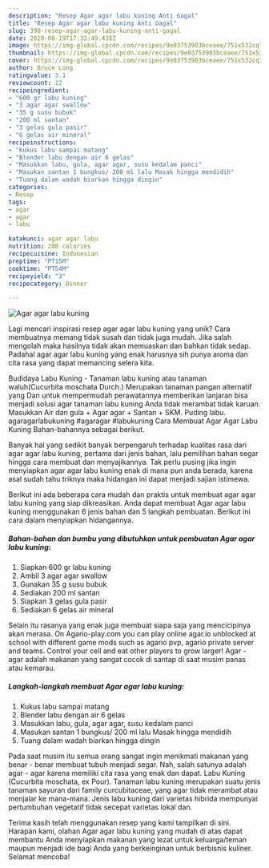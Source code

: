 ```yaml
---
description: "Resep Agar agar labu kuning Anti Gagal"
title: "Resep Agar agar labu kuning Anti Gagal"
slug: 398-resep-agar-agar-labu-kuning-anti-gagal
date: 2020-08-19T17:32:49.438Z
image: https://img-global.cpcdn.com/recipes/9e03753903bceaee/751x532cq70/agar-agar-labu-kuning-foto-resep-utama.jpg
thumbnail: https://img-global.cpcdn.com/recipes/9e03753903bceaee/751x532cq70/agar-agar-labu-kuning-foto-resep-utama.jpg
cover: https://img-global.cpcdn.com/recipes/9e03753903bceaee/751x532cq70/agar-agar-labu-kuning-foto-resep-utama.jpg
author: Bruce Long
ratingvalue: 3.1
reviewcount: 12
recipeingredient:
- "600 gr labu kuning"
- "3 agar agar swallow"
- "35 g susu bubuk"
- "200 ml santan"
- "3 gelas gula pasir"
- "6 gelas air mineral"
recipeinstructions:
- "Kukus labu sampai matang"
- "Blender labu dengan air 6 gelas"
- "Masukkan labu, gula, agar agar, susu kedalam panci"
- "Masukan santan 1 bungkus/ 200 ml lalu Masak hingga mendidih"
- "Tuang dalam wadah biarkan hingga dingin"
categories:
- Resep
tags:
- agar
- agar
- labu

katakunci: agar agar labu 
nutrition: 288 calories
recipecuisine: Indonesian
preptime: "PT15M"
cooktime: "PT54M"
recipeyield: "3"
recipecategory: Dinner

---
```



![Agar agar labu kuning](https://img-global.cpcdn.com/recipes/9e03753903bceaee/751x532cq70/agar-agar-labu-kuning-foto-resep-utama.jpg)

Lagi mencari inspirasi resep agar agar labu kuning yang unik? Cara membuatnya memang tidak susah dan tidak juga mudah. Jika salah mengolah maka hasilnya tidak akan memuaskan dan bahkan tidak sedap. Padahal agar agar labu kuning yang enak harusnya sih punya aroma dan cita rasa yang dapat memancing selera kita.

Budidaya Labu Kuning - Tanaman labu kuning atau tanaman waluh(Cucurbita moschata Durch.) Merupakan tanaman pangan alternatif yang Dan untuk mempermudah perawatannya memberikan lanjaran bisa menjadi solusi agar tanaman labu kuning Anda tidak merambat tidak karuan. Masukkan Air dan gula + Agar agar + Santan + SKM. Puding labu. agaragarlabukuning #agaragar #labukuning Cara Membuat Agar Agar Labu Kuning Bahan-bahannya sebagai berikut.

Banyak hal yang sedikit banyak berpengaruh terhadap kualitas rasa dari agar agar labu kuning, pertama dari jenis bahan, lalu pemilihan bahan segar hingga cara membuat dan menyajikannya. Tak perlu pusing jika ingin menyiapkan agar agar labu kuning enak di mana pun anda berada, karena asal sudah tahu triknya maka hidangan ini dapat menjadi sajian istimewa.


Berikut ini ada beberapa cara mudah dan praktis untuk membuat agar agar labu kuning yang siap dikreasikan. Anda dapat membuat Agar agar labu kuning menggunakan 6 jenis bahan dan 5 langkah pembuatan. Berikut ini cara dalam menyiapkan hidangannya.

<!--inarticleads1-->

##### Bahan-bahan dan bumbu yang dibutuhkan untuk pembuatan Agar agar labu kuning:

1. Siapkan 600 gr labu kuning
1. Ambil 3 agar agar swallow
1. Gunakan 35 g susu bubuk
1. Sediakan 200 ml santan
1. Siapkan 3 gelas gula pasir
1. Sediakan 6 gelas air mineral


Selain itu rasanya yang enak juga membuat siapa saja yang mencicipinya akan merasa. On Agario-play.com you can play online agar.io unblocked at school with different game mods such as agario pvp, agario private server and teams. Control your cell and eat other players to grow larger! Agar - agar adalah makanan yang sangat cocok di santap di saat musim panas atau kemarau. 

<!--inarticleads2-->

##### Langkah-langkah membuat Agar agar labu kuning:

1. Kukus labu sampai matang
1. Blender labu dengan air 6 gelas
1. Masukkan labu, gula, agar agar, susu kedalam panci
1. Masukan santan 1 bungkus/ 200 ml lalu Masak hingga mendidih
1. Tuang dalam wadah biarkan hingga dingin


Pada saat musim itu semua orang sangat ingin menikmati makanan yang benar - benar membuat tubuh menjadi segar. Nah, salah satunya adalah agar - agar karena memiliki cita rasa yang enak dan dapat. Labu Kuning (Cucurbita moschata, ex Pour). Tanaman labu kuning merupakan suatu jenis tanaman sayuran dari family curcubitaceae, yang agar tidak merambat atau menjalar ke mana-mana. Jenis labu kuning dari varietas hibrida mempunyai pertumbuhan vegetatif tidak secepat varietas lokal dan. 

Terima kasih telah menggunakan resep yang kami tampilkan di sini. Harapan kami, olahan Agar agar labu kuning yang mudah di atas dapat membantu Anda menyiapkan makanan yang lezat untuk keluarga/teman maupun menjadi ide bagi Anda yang berkeinginan untuk berbisnis kuliner. Selamat mencoba!
